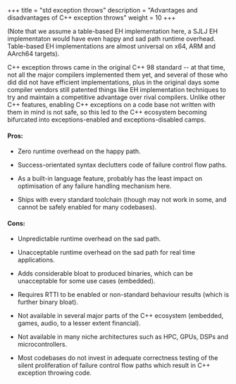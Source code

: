 +++
title = "std exception throws"
description = "Advantages and disadvantages of C++ exception throws"
weight = 10
+++

(Note that we assume a table-based EH implementation here, a SJLJ EH implementaton would have even happy and sad path runtime overhead. Table-based EH implementations are almost universal on x64, ARM and AArch64 targets).

C++ exception throws came in the original C++ 98 standard -- at that time, not all the major compilers implemented them yet, and several of those who did did not have efficient implementations, plus in the original days some compiler vendors still patented things like EH implementation techniques to try and maintain a competitive advantage over rival compilers. Unlike other C++ features, enabling C++ exceptions on a code base not written with them in mind is not safe, so this led to the C++ ecosystem becoming bifurcated into exceptions-enabled and exceptions-disabled camps. 

#### Pros:

- Zero runtime overhead on the happy path.

- Success-orientated syntax declutters code of failure control flow paths.

- As a built-in language feature, probably has the least impact on optimisation of any failure handling mechanism here.

- Ships with every standard toolchain (though may not work in some, and cannot be safely enabled for many codebases).

#### Cons:

- Unpredictable runtime overhead on the sad path.

- Unacceptable runtime overhead on the sad path for real time applications.

- Adds considerable bloat to produced binaries, which can be unacceptable for some use cases (embedded).

- Requires RTTI to be enabled or non-standard behaviour results (which is further binary bloat).

- Not available in several major parts of the C++ ecosystem (embedded, games, audio, to a lesser extent financial).

- Not available in many niche architectures such as HPC, GPUs, DSPs and microcontrollers.

- Most codebases do not invest in adequate correctness testing of the silent proliferation of failure control flow paths which result in C++ exception throwing code.
